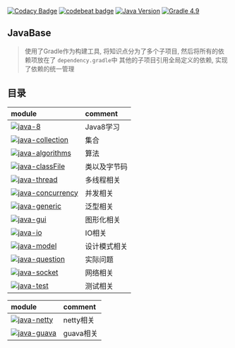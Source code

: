 [![Codacy Badge](https://api.codacy.com/project/badge/Grade/15633fc25b1e40c7bcd4dc963487e0be)](https://www.codacy.com/app/Kuangcp/JavaBase?utm_source=github.com&amp;utm_medium=referral&amp;utm_content=Kuangcp/JavaBase&amp;utm_campaign=Badge_Grade)
[![codebeat badge](https://codebeat.co/badges/9145f9a8-a1aa-4c67-bb2b-f9dd12e924d4)](https://codebeat.co/projects/github-com-kuangcp-javabase-master)
[![Java Version](https://img.shields.io/badge/Java-JRE%208-red.svg)](https://www.java.com/zh_CN/download/)
[![Gradle 4.9](https://img.shields.io/badge/Gradle-4.9-green.svg)](https://docs.gradle.org/4.9/userguide/userguide.html)

## JavaBase 
> 使用了Gradle作为构建工具, 将知识点分为了多个子项目, 然后将所有的依赖项放在了 `dependency.gradle`中
> 其他的子项目引用全局定义的依赖, 实现了依赖的统一管理

## 目录

| module | comment |
|:----|:----|
| [![java-8](https://img.shields.io/badge/Java-8-blue.svg)](/java-8)                           | Java8学习
| [![java-collection](https://img.shields.io/badge/java-collection-blue.svg)](/java-collection)| 集合
| [![java-algorithms](https://img.shields.io/badge/Java-algorithms-blue.svg)](/java-algorithms)| 算法
| [![java-classFile](https://img.shields.io/badge/java-classfile-blue.svg)](/java-classfile)| 类以及字节码
| [![java-thread](https://img.shields.io/badge/java-thread-blue.svg)](/java-thread)| 多线程相关
| [![java-concurrency](https://img.shields.io/badge/java-concurrents-blue.svg)](/java-concurrents)| 并发相关
| [![java-generic](https://img.shields.io/badge/java-generic-blue.svg)](/java-generic)| 泛型相关
| [![java-gui](https://img.shields.io/badge/java-gui-blue.svg)](/java-gui)| 图形化相关
| [![java-io](https://img.shields.io/badge/java-io-blue.svg)](/java-io)| IO相关
| [![java-model](https://img.shields.io/badge/java-model-blue.svg)](/java-model)| 设计模式相关
| [![java-question](https://img.shields.io/badge/java-question-blue.svg)](/java-question)| 实际问题
| [![java-socket](https://img.shields.io/badge/java-socket-blue.svg)](/java-socket)| 网络相关
| [![java-test](https://img.shields.io/badge/java-test-blue.svg)](/java-test)| 测试相关

| module | comment |
|:----|:----|
| [![java-netty](https://img.shields.io/badge/java-netty-success.svg)](/java-netty)| netty相关
| [![java-guava](https://img.shields.io/badge/java-guava-success.svg)](/java-guava)| guava相关
